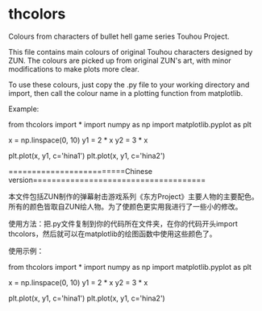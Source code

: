 # thcolors
Colours from characters of bullet hell game series Touhou Project.

This file contains main colours of original Touhou characters designed by ZUN. The colours are picked up from original ZUN's art, with minor modifications to make plots more clear.

To use these colours, just copy the .py file to your working directory and import, then call the colour name in a plotting function from matplotlib.

Example:

from thcolors import *
import numpy as np
import matplotlib.pyplot as plt

x = np.linspace(0, 10)
y1 = 2 * x
y2 = 3 * x

plt.plot(x, y1, c='hina1')
plt.plot(x, y1, c='hina2')

=========================Chinese version=====================================

本文件包括ZUN制作的弹幕射击游戏系列《东方Project》主要人物的主要配色。所有的颜色皆取自ZUN绘人物。为了使颜色更实用我进行了一些小的修改。

使用方法：把.py文件复制到你的代码所在文件夹，在你的代码开头import thcolors，然后就可以在matplotlib的绘图函数中使用这些颜色了。

使用示例：

from thcolors import *
import numpy as np
import matplotlib.pyplot as plt

x = np.linspace(0, 10)
y1 = 2 * x
y2 = 3 * x

plt.plot(x, y1, c='hina1')
plt.plot(x, y1, c='hina2')

